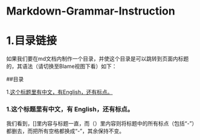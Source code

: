 # Markdown-Grammar-Instruction

# 1.目录链接

如果我们要在md文档内制作一个目录，并使这个目录是可以跳转到页面内标题的，其语法（请切换至Blame视图下看）如下：

##目录

1.[这个标题里有中文，有English，还有标点。](这个标题里有中文有-English还有标点)

### 1.这个标题里有中文，有 English，还有标点。

我们看到，[]里内容与标题一直，而（）里内容则将标题中的所有标点（包括“-”）都删去，而把所有空格都换成“-”，其余保持不变。
